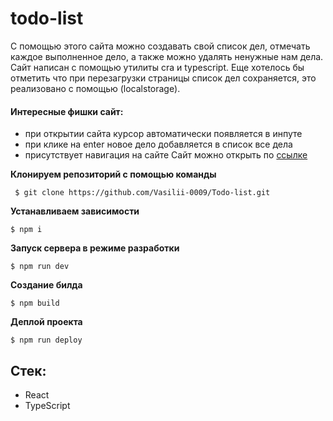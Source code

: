 # todo-list

С помощью этого сайта можно создавать свой список дел, отмечать каждое выполненное дело, а также можно удалять ненужные нам дела.
Сайт написан с помощью утилиты cra и typescript. Еще хотелось бы отметить что при перезагрузки страницы список дел сохраняется, это реализовано с помощью (localstorage).

#### Интересные фишки сайт:

- при открытии сайта курсор автоматически появляется в инпуте
- при клике на enter новое дело добавляется в список все дела
- присутствует навигация на сайте
  Сайт можно открыть по [ссылке](https://vasilii-0009.github.io/Todo-list/)

**Клонируем репозиторий c помощью команды**

```
 $ git clone https://github.com/Vasilii-0009/Todo-list.git
```

**Устанавливаем зависимости**

```
$ npm i
```

**Запуск сервера в режиме разработки**

```
$ npm run dev
```

**Создание билда**

```
$ npm build
```

**Деплой проекта**

```
$ npm run deploy
```

## Стек:

- React
- TypeScript
